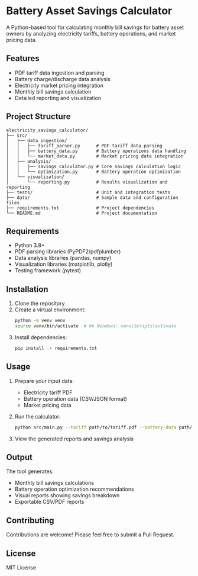 # Battery Asset Savings Calculator

A Python-based tool for calculating monthly bill savings for battery asset owners by analyzing electricity tariffs, battery operations, and market pricing data.

## Features

- PDF tariff data ingestion and parsing
- Battery charge/discharge data analysis
- Electricity market pricing integration
- Monthly bill savings calculation
- Detailed reporting and visualization

## Project Structure

```
electricity_savings_calculator/
├── src/
│   ├── data_ingestion/
│   │   ├── tariff_parser.py      # PDF tariff data parsing
│   │   ├── battery_data.py       # Battery operations data handling
│   │   └── market_data.py        # Market pricing data integration
│   ├── analysis/
│   │   ├── savings_calculator.py # Core savings calculation logic
│   │   └── optimization.py       # Battery operation optimization
│   └── visualization/
│       └── reporting.py          # Results visualization and reporting
├── tests/                        # Unit and integration tests
├── data/                         # Sample data and configuration files
├── requirements.txt              # Project dependencies
└── README.md                     # Project documentation
```

## Requirements

- Python 3.8+
- PDF parsing libraries (PyPDF2/pdfplumber)
- Data analysis libraries (pandas, numpy)
- Visualization libraries (matplotlib, plotly)
- Testing framework (pytest)

## Installation

1. Clone the repository
2. Create a virtual environment:
   ```bash
   python -m venv venv
   source venv/bin/activate  # On Windows: venv\Scripts\activate
   ```
3. Install dependencies:
   ```bash
   pip install -r requirements.txt
   ```

## Usage

1. Prepare your input data:
   - Electricity tariff PDF
   - Battery operation data (CSV/JSON format)
   - Market pricing data

2. Run the calculator:
   ```bash
   python src/main.py --tariff path/to/tariff.pdf --battery-data path/to/battery_data.csv --market-data path/to/market_data.csv
   ```

3. View the generated reports and savings analysis

## Output

The tool generates:
- Monthly bill savings calculations
- Battery operation optimization recommendations
- Visual reports showing savings breakdown
- Exportable CSV/PDF reports

## Contributing

Contributions are welcome! Please feel free to submit a Pull Request.

## License

MIT License
